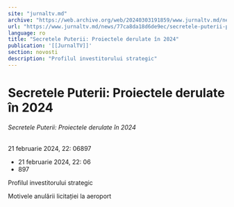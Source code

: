 ```yaml
---
site: "jurnaltv.md"
archive: "https://web.archive.org/web/20240303191859/www.jurnaltv.md/news/77ca8da18d6de9ec/secretele-puterii-proiectele-derulate-in-2024.html"
url: "https://www.jurnaltv.md/news/77ca8da18d6de9ec/secretele-puterii-proiectele-derulate-in-2024.html"
language: ro
title: "Secretele Puterii: Proiectele derulate în 2024"
publication: '[[JurnalTV]]'
section: novosti
description: "Profilul investitorului strategic"
---
```


# Secretele Puterii: Proiectele derulate în 2024

###### Secretele Puterii: Proiectele derulate în 2024

21 februarie 2024, 22: 06897

- 21 februarie 2024, 22: 06
- 897

Profilul investitorului strategic

Motivele anulării licitației la aeroport